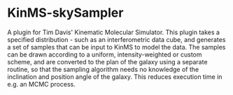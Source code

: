 # KinMS-skySampler
A plugin for Tim Davis' Kinematic Molecular Simulator.
This plugin takes a specified distribution - such as an interferometric data cube, and generates a set of samples that can be input to KinMS to model the data. 
The samples can be drawn according to a uniform, intensity-weighted or custom scheme, and are converted to the plan of the galaxy using a separate routine, so that the sampling algorithm needs no knowledge of the inclination and position angle of the galaxy. This reduces execution time in e.g. an MCMC process.
